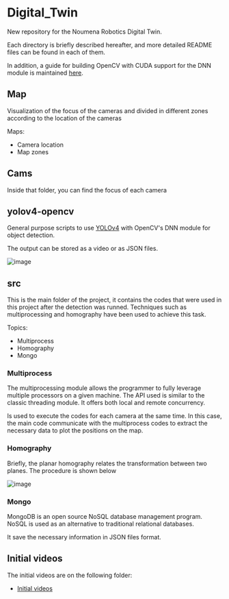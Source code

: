 # Digital_Twin

New repository for the Noumena Robotics Digital Twin.

Each directory is briefly described hereafter, and more detailed README files can be found in each of them.

In addition, a guide for building OpenCV with CUDA support for the DNN module is maintained [here](https://docs.google.com/document/d/1qRDi8voHjlAEyq6xXm3BSpu1nlvRAQ3B0Ip0NqSYwVY/edit?usp=sharing).


## Map

Visualization of the focus of the cameras and divided in different zones according to the location of the cameras 

Maps:

- Camera location
- Map zones 

## Cams

Inside that folder, you can find the focus of each camera

## yolov4-opencv

General purpose scripts to use [YOLOv4](https://github.com/AlexeyAB/darknet) with OpenCV's DNN module for object detection.

The output can be stored as a video or as JSON files.

![image](https://user-images.githubusercontent.com/62296738/115378528-edcf7e00-a1d0-11eb-80b1-7b28a3eff255.png)

## src

This is the main folder of the project, it contains the codes that were used in this project after the detection was runned. Techniques such as multiprocessing and homography have been used to achieve this task.

Topics:

- Multiprocess
- Homography 
- Mongo

### Multiprocess

The multiprocessing module allows the programmer to fully leverage multiple processors on a given machine. The API used is similar to the classic threading module. It offers both local and remote concurrency.

Is used to execute the codes for each camera at the same time. In this case, the main code communicate with the multiprocess codes to extract the necessary data to plot the positions on the map.

### Homography

Briefly, the planar homography relates the transformation between two planes.
The procedure is shown below

![image](https://user-images.githubusercontent.com/62296738/122197842-e1963300-ce98-11eb-99b2-0e55dd5007dc.png)

### Mongo

MongoDB is an open source NoSQL database management program. NoSQL is used as an alternative to traditional relational databases.

It save the necessary information in JSON files format.

## Initial videos

The initial videos are on the following folder:

- [Initial videos](https://drive.google.com/drive/u/0/folders/1Dn62ek8EV1BpPnlsOO2rYxZ-wQqDSRWH)



